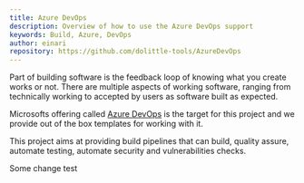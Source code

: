 ```yaml
---
title: Azure DevOps
description: Overview of how to use the Azure DevOps support
keywords: Build, Azure, DevOps
author: einari
repository: https://github.com/dolittle-tools/AzureDevOps
---
```

Part of building software is the feedback loop of knowing what you create works
or not. There are multiple aspects of working software, ranging from technically
working to accepted by users as software built as expected.

Microsofts offering called [Azure DevOps](https://dev.azure.com) is the target for this
project and we provide out of the box templates for working with it.

This project aims at providing build pipelines that can build, quality assure,
automate testing, automate security and vulnerabilities checks.

Some change test
